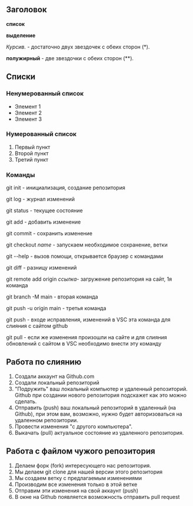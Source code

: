 ## Заголовок

**список**

__выделение__

*Курсив.* - достаточно двух звездочек с обеих сторон (*).

**полужирный** - две звездочки с обеих сторон (**).

## Списки

### Ненумерованный список

* Элемент 1
* Элемент 2
* Элемент 3

### Нумерованный список

1. Первый пункт
2. Второй пункт
3. Третий пункт

### Команды

git init - инициализация, создание репозитория

git log - журнал изменений

git status - текущее состояние

git add  - добавить изменение

git commit - сохранить изменение

git checkout _name_ - запускаем необходимое сохранение, ветки 

git --help - вызов помощи, открывается браузер с командами

git diff - разницу изменений

git remote add origin _ссылка_- загружение репозитория на сайт, 1я команда

git branch -M main - вторая команда

git push -u origin main - третья команда

git push - входе исправления, изменений в VSC эта команда для слияния с сайтом github

git pull - если же изменения произошли на сайте и для слияния обновлений с сайтом в VSC необходимо внести эту команду


## Работа по слиянию

1. Создали аккаунт на Github.com
2. Создали локальный репозиторий
3. "Подружить" ваш локальный компьютер и удаленный репозиторий. Github при создании нового репозитория подскажет как это можно сделать.
4. Отправить (push) ваш локальный репозиторий в удаленный (на Github), при этом вам, возможно, нужно будет авторизоваться на удаленном репозитории.
5. Провести изменения "с другого компьютера".
6. Выкачать (pull) актуальное состояние из удаленного репозитория.


## Работа с файлом чужого репозитория

1. Делаем форк (fork) интересующего нас репозитория.
2. Мы делаем git clone  для нашей версии этого репозитория
3. Мы создаем ветку с предлагаемым изменениями
4. Производим все изменения только в этой ветке
5. Отправим эти изменения на свой аккаунт (push)
6. В окне на Github появляется возможность отправить pull request
